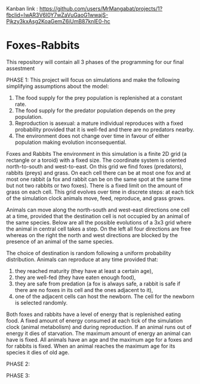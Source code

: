 Kanban link : https://github.com/users/MrMangabat/projects/1?fbclid=IwAR3V6I0Y7wZaVuGaoG1wwajS-Pjkzy3kxAsg2KoaGemZ6iUmB87knlE0-hc

# Foxes-Rabbits
This repository will contain all 3 phases of the programming for our final assestment

PHASE 1:
This project will focus on simulations and make the following simplifying assumptions about the
model:
1. The food supply for the prey population is replenished at a constant rate.
2. The food supply for the predator population depends on the prey population.
3. Reproduction is asexual: a mature individual reproduces with a fixed probability provided that it is well-fed and there are no predators nearby.
4. The environment does not change over time in favour of either population making evolution
inconsequential.

Foxes and Rabbits
The environment in this simulation is a finite 2D grid (a rectangle or a toroid) with a fixed size. The
coordinate system is oriented north-to-south and west-to-east. On this grid we find foxes (predators),
rabbits (preys) and grass. On each cell there can be at most one fox and at most one rabbit (a fox
and rabbit can be on the same spot at the same time but not two rabbits or two foxes). There is a
fixed limit on the amount of grass on each cell. This grid evolves over time in discrete steps: at each tick of the simulation clock animals move,
feed, reproduce, and grass grows.

Animals can move along the north-south and west-east directions one cell at a time, provided
that the destination cell is not occupied by an animal of the same species. Below are all the possible
evolutions of a 3x3 grid where the animal in central cell takes a step. On the left all four directions
are free whereas on the right the north and west directions are blocked by the presence of an animal
of the same species.

The choice of destination is random following a uniform probability distribution.
Animals can reproduce at any time provided that:
1. they reached maturity (they have at least a certain age),
2. they are well-fed (they have eaten enough food),
3. they are safe from predation (a fox is always safe, a rabbit is safe if there are no foxes in its cell
and the ones adjacent to it),
4. one of the adjacent cells can host the newborn.
The cell for the newborn is selected randomly.

Both foxes and rabbits have a level of energy that is replenished eating food. A fixed amount of
energy consumed at each tick of the simulation clock (animal metabolism) and during reproduction.
If an animal runs out of energy it dies of starvation. The maximum amount of energy an animal can
have is fixed.
All animals have an age and the maximum age for a foxes and for rabbits is fixed. When an animal
reaches the maximum age for its species it dies of old age.

PHASE 2:

PHASE 3:
